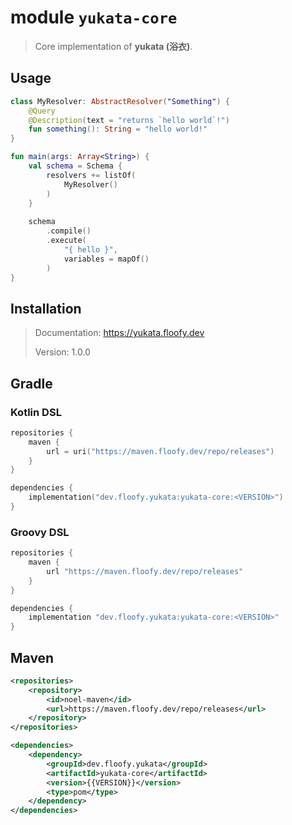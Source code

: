 # module `yukata-core`
> Core implementation of **yukata (浴衣)**.

## Usage
```kotlin
class MyResolver: AbstractResolver("Something") {
    @Query
    @Description(text = "returns `hello world`!")
    fun something(): String = "hello world!"
}

fun main(args: Array<String>) {
    val schema = Schema {
        resolvers += listOf(
            MyResolver()
        )
    }
    
    schema
        .compile()
        .execute(
            "{ hello }",
            variables = mapOf()
        )
}
```

## Installation
> Documentation: https://yukata.floofy.dev
> 
> Version: 1.0.0

## Gradle
### Kotlin DSL
```kotlin
repositories {
    maven {
        url = uri("https://maven.floofy.dev/repo/releases")
    }
}

dependencies {
    implementation("dev.floofy.yukata:yukata-core:<VERSION>")
}
```

### Groovy DSL
```groovy
repositories {
    maven {
        url "https://maven.floofy.dev/repo/releases"
    }
}

dependencies {
    implementation "dev.floofy.yukata:yukata-core:<VERSION>"
}
```

## Maven
```xml
<repositories>
    <repository>
        <id>noel-maven</id>
        <url>https://maven.floofy.dev/repo/releases</url>
    </repository>
</repositories>
```

```xml
<dependencies>
    <dependency>
        <groupId>dev.floofy.yukata</groupId>
        <artifactId>yukata-core</artifactId>
        <version>{{VERSION}}</version>
        <type>pom</type>
    </dependency>
</dependencies>
```

